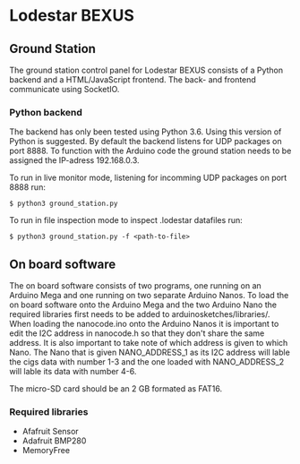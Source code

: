 # Lodestar BEXUS

## Ground Station

The ground station control panel for Lodestar BEXUS consists of a Python backend and a HTML/JavaScript frontend. The back- and frontend communicate using SocketIO.

### Python backend
The backend has only been tested using Python 3.6. Using this version of Python is suggested. By default the backend listens for UDP packages on port 8888. To function with the Arduino code the ground station needs to be assigned the IP-adress 192.168.0.3.

To run in live monitor mode, listening for incomming UDP packages on port 8888 run:
```
$ python3 ground_station.py
```

To run in file inspection mode to inspect .lodestar datafiles run:
```
$ python3 ground_station.py -f <path-to-file>
```

## On board software
The on board software consists of two programs, one running on an Arduino Mega and one running on two separate Arduino Nanos. To load the on board software onto the Arduino Mega and the two Arduino Nano the required libraries first needs to be added to arduinosketches/libraries/. When loading the nanocode.ino onto the Arduino Nanos it is important to edit the I2C address in nanocode.h so that they don't share the same address. It is also important to take note of which address is given to which Nano. The Nano that is given NANO_ADDRESS_1 as its I2C address will lable the cigs data with number 1-3 and the one loaded with NANO_ADDRESS_2 will lable its data with number 4-6.

The micro-SD card should be an 2 GB formated as FAT16.

### Required libraries
* Afafruit Sensor
* Adafruit BMP280
* MemoryFree
